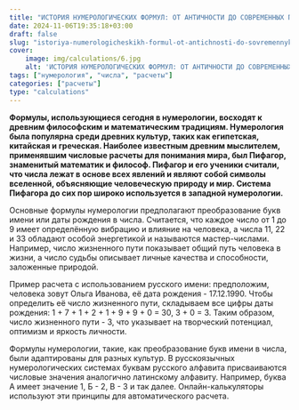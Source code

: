```yaml
---
title: "ИСТОРИЯ НУМЕРОЛОГИЧЕСКИХ ФОРМУЛ: ОТ АНТИЧНОСТИ ДО СОВРЕМЕННЫХ ПРИМЕРОВ"
date: 2024-11-06T19:35:18+03:00
draft: false
slug: "istoriya-numerologicheskikh-formul-ot-antichnosti-do-sovremennykh-primerov"
cover:
    image: img/calculations/6.jpg
    alt: 'ИСТОРИЯ НУМЕРОЛОГИЧЕСКИХ ФОРМУЛ: ОТ АНТИЧНОСТИ ДО СОВРЕМЕННЫХ ПРИМЕРОВ'
tags: ["нумерология", "числа", "расчеты"]
categories: ["расчеты"]
type: "calculations"
---
```


**Формулы, использующиеся сегодня в нумерологии, восходят к древним философским и математическим традициям. Нумерология была популярна среди древних культур, таких как египетская, китайская и греческая. Наиболее известным древним мыслителем, применявшим числовые расчеты для понимания мира, был Пифагор, знаменитый математик и философ. Пифагор и его ученики считали, что числа лежат в основе всех явлений и являют собой символы вселенной, объясняющие человеческую природу и мир. Система Пифагора до сих пор широко используется в западной нумерологии.**

Основные формулы нумерологии предполагают преобразование букв имени или даты рождения в числа. Считается, что каждое число от 1 до 9 имеет определённую вибрацию и влияние на человека, а числа 11, 22 и 33 обладают особой энергетикой и называются мастер-числами. Например, число жизненного пути показывает общий путь человека в жизни, а число судьбы описывает личные качества и способности, заложенные природой.

Пример расчета с использованием русского имени: предположим, человека зовут Ольга Иванова, её дата рождения - 17.12.1990. Чтобы определить её число жизненного пути, складываем все цифры даты рождения: 1 + 7 + 1 + 2 + 1 + 9 + 9 + 0 = 30, 3 + 0 = 3. Таким образом, число жизненного пути - 3, что указывает на творческий потенциал, оптимизм и яркость личности.

Формулы нумерологии, такие, как преобразование букв имени в числа, были адаптированы для разных культур. В русскоязычных нумерологических системах буквам русского алфавита присваиваются числовые значения аналогично латинскому алфавиту. Например, буква А имеет значение 1, Б - 2, В - 3 и так далее. Онлайн-калькуляторы используют эти принципы для автоматического расчета.
